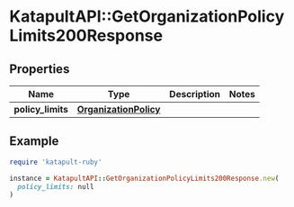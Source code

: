 # KatapultAPI::GetOrganizationPolicyLimits200Response

## Properties

| Name | Type | Description | Notes |
| ---- | ---- | ----------- | ----- |
| **policy_limits** | [**OrganizationPolicy**](OrganizationPolicy.md) |  |  |

## Example

```ruby
require 'katapult-ruby'

instance = KatapultAPI::GetOrganizationPolicyLimits200Response.new(
  policy_limits: null
)
```

